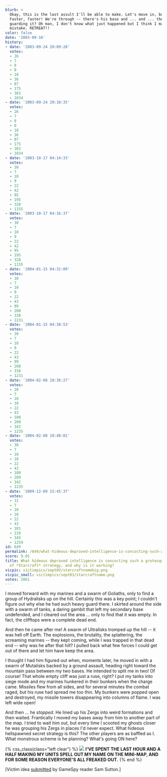 ```yaml
---
blurb: >
  Okay, this is the last assult I'll be able to make. Let's move in, boys! Keep going!
  Faster, faster! We're through -- there's his base and ... and ... there's nobody
  guarding it? Oh man, I don't know what just happened but I think I mafe a colossal
  mistake. RETREAT!!
color: false
date: '2003-09-16'
history:
- date: '2003-09-24 20:09:28'
  votes:
  - 26
  - 7
  - 8
  - 8
  - 18
  - 36
  - 87
  - 175
  - 303
  - 1034
- date: '2003-09-24 20:18:35'
  votes:
  - 26
  - 7
  - 8
  - 8
  - 18
  - 36
  - 87
  - 175
  - 303
  - 1034
- date: '2003-10-17 04:14:33'
  votes:
  - 30
  - 7
  - 10
  - 9
  - 22
  - 42
  - 95
  - 195
  - 328
  - 1155
- date: '2003-10-17 04:16:37'
  votes:
  - 30
  - 7
  - 10
  - 9
  - 22
  - 42
  - 95
  - 195
  - 328
  - 1155
- date: '2004-01-15 04:31:09'
  votes:
  - 30
  - 7
  - 10
  - 9
  - 22
  - 43
  - 99
  - 208
  - 338
  - 1231
- date: '2004-01-15 04:38:53'
  votes:
  - 30
  - 7
  - 10
  - 9
  - 22
  - 43
  - 99
  - 208
  - 338
  - 1231
- date: '2004-02-08 10:36:27'
  votes:
  - 30
  - 7
  - 10
  - 10
  - 22
  - 43
  - 100
  - 209
  - 342
  - 1235
- date: '2004-02-08 10:40:01'
  votes:
  - 30
  - 7
  - 10
  - 10
  - 22
  - 43
  - 100
  - 209
  - 342
  - 1235
- date: '2009-12-09 15:45:37'
  votes:
  - 31
  - 7
  - 10
  - 10
  - 22
  - 43
  - 101
  - 210
  - 345
  - 1259
id: 649
permalink: /649/what-hideous-depraved-intelligence-is-concocting-such-a-grotesque-perversion-of-starcraft-strategy-and-why-is-it-working/
score: 9.01
title: What hideous depraved intelligence is concocting such a grotesque perversion
  of *Starcraft* strategy, and why is it working?
vicpic: victimpics/sept03/starcraftnamebig.png
vicpic_small: victimpics/sept03/starcraftname.png
votes: 2061
---
```


I moved forward with my marines and a swarm of Goliaths, only to find a
group of Hydralisks up on the hill. Certainly this was a key point; I
couldn't figure out why else he had such heavy guard there. I skirted
around the side with a swarm of tanks, a daring gambit that left my
secondary base undefended, and I cleared out the area ... only to find
that it was empty. In fact, the clifftops were a complete dead end.

And then he came after me! A swarm of Ultralisks tromped up the hill --
it was hell off Earth. The explosions, the brutality, the splattering,
the screaming marines -- they kept coming, while I was trapped in that
dead end -- why was he after that hill? I pulled back what few forces I
could get out of there and let him have keep the area.

I thought I had him figured out when, moments later, he moved in with a
swarm of Mutalisks backed by a ground assault, heading right toward the
mountain pass between my two bases. He intended to split me in two! Of
course! That whole empty cliff was just a ruse, right? I put my tanks
into siege mode and my marines hunkered in their bunkers when the charge
came. Missiles flew from all sides, and for several minutes the combat
raged, but his ruse had spread me too thin. My bunkers were popped open
and destroyed, my missile towers disappearing into columns of flame. I
was left wide open!

And then ... he *stopped*. He lined up his Zergs into weird formations
and then waited. Frantically I moved my bases away from him to another
part of the map. I tried to wait him out, but every time I scooted my
ghosts closer he was grouping his Zergs in places I'd never expect. What
hideous hellspawned secret strategy is this? The other players are as
baffled as I. What monstrous scheme is he planning? What's going ON
here?

{% css_class(class="left clear") %}
[![](/img/victimpics/jun03/nojob.png)](@/victim/607.md) **I'VE SPENT
THE LAST HOUR AND A HALF MAKING MY UNITS SPELL OUT MY NAME ON THE
MINI-MAP, AND FOR SOME REASON EVERYONE'S ALL FREAKED OUT.**
{% end %}

\[Victim idea
[submitted](http://web.archive.org/web/20030916000000/http://feedback.gamespy.com/)
by GameSpy reader Sam Sutton.\]
